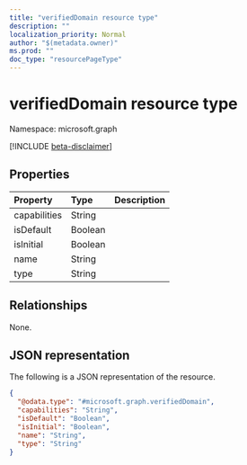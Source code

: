 ```yaml
---
title: "verifiedDomain resource type"
description: ""
localization_priority: Normal
author: "$(metadata.owner)"
ms.prod: ""
doc_type: "resourcePageType"
---
```


# verifiedDomain resource type

Namespace: microsoft.graph

[!INCLUDE [beta-disclaimer](../../includes/beta-disclaimer.md)]

## Properties

| Property     | Type    | Description |
| :----------- | :------ | :---------- |
| capabilities | String  |             |
| isDefault    | Boolean |             |
| isInitial    | Boolean |             |
| name         | String  |             |
| type         | String  |             |

## Relationships

None.

## JSON representation

The following is a JSON representation of the resource.

<!-- {
  "blockType": "resource",
  "@odata.type": "microsoft.graph.verifiedDomain",
}
-->

```json
{
  "@odata.type": "#microsoft.graph.verifiedDomain",
  "capabilities": "String",
  "isDefault": "Boolean",
  "isInitial": "Boolean",
  "name": "String",
  "type": "String"
}
```
